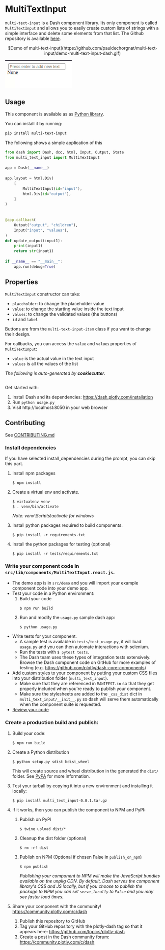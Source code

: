 # MultiTextInput

`multi-text-input` is a Dash component library. Its only component is called `MultiTextInput` and allows you to easily create custom lists of strings with a simple interface and delete some elements from that list. The Github repository is available [here](https://github.com/pauldechorgnat/multi-text-input/).

<center>![Demo of multi-text-input](https://github.com/pauldechorgnat/multi-text-input/demo-multi-text-input-dash.gif)</center>

![](demo-multi-text-input-dash.gif)

## Usage

This component is available as as [Python library](https://pypi.org/project/multi-text-input/0.0.1/).

You can install it by running: 

```sh
pip install multi-text-input
```

The following shows a simple application of this 

```python
from dash import Dash, dcc, html, Input, Output, State
from multi_text_input import MultiTextInput

app = Dash(__name__)

app.layout = html.Div(
    [
        MultiTextInput(id="input"),
        html.Div(id="output"),
    ]
)


@app.callback(
    Output("output", "children"),
    Input("input", "values"),
)
def update_output(input1):
    print(input1)
    return str(input1)

if __name__ == "__main__":
    app.run(debug=True)
```

## Properties

`MultiTextInput` constructor can take: 

- `placeholder`: to change the placeholder value
- `value`: to change the starting value inside the text input
- `values`: to change the validated values (the buttons)
- `id` and `label`

Buttons are from the `multi-text-input-item` class if you want to change their design.

For callbacks, you can access the `value` and `values` properties of `MultiTextInput`:

- `value` is the actual value in the text input
- `values` is all the values of the list


_The following is auto-generated by **cookiecutter**._

## 

Get started with:
1. Install Dash and its dependencies: https://dash.plotly.com/installation
2. Run `python usage.py`
3. Visit http://localhost:8050 in your web browser

## Contributing

See [CONTRIBUTING.md](./CONTRIBUTING.md)

### Install dependencies

If you have selected install_dependencies during the prompt, you can skip this part.

1. Install npm packages
    ```
    $ npm install
    ```
2. Create a virtual env and activate.
    ```
    $ virtualenv venv
    $ . venv/bin/activate
    ```
    _Note: venv\Scripts\activate for windows_

3. Install python packages required to build components.
    ```
    $ pip install -r requirements.txt
    ```
4. Install the python packages for testing (optional)
    ```
    $ pip install -r tests/requirements.txt
    ```

### Write your component code in `src/lib/components/MultiTextInput.react.js`.

- The demo app is in `src/demo` and you will import your example component code into your demo app.
- Test your code in a Python environment:
    1. Build your code
        ```
        $ npm run build
        ```
    2. Run and modify the `usage.py` sample dash app:
        ```
        $ python usage.py
        ```
- Write tests for your component.
    - A sample test is available in `tests/test_usage.py`, it will load `usage.py` and you can then automate interactions with selenium.
    - Run the tests with `$ pytest tests`.
    - The Dash team uses these types of integration tests extensively. Browse the Dash component code on GitHub for more examples of testing (e.g. https://github.com/plotly/dash-core-components)
- Add custom styles to your component by putting your custom CSS files into your distribution folder (`multi_text_input`).
    - Make sure that they are referenced in `MANIFEST.in` so that they get properly included when you're ready to publish your component.
    - Make sure the stylesheets are added to the `_css_dist` dict in `multi_text_input/__init__.py` so dash will serve them automatically when the component suite is requested.
- [Review your code](./review_checklist.md)

### Create a production build and publish:

1. Build your code:
    ```
    $ npm run build
    ```
2. Create a Python distribution
    ```
    $ python setup.py sdist bdist_wheel
    ```
    This will create source and wheel distribution in the generated the `dist/` folder.
    See [PyPA](https://packaging.python.org/guides/distributing-packages-using-setuptools/#packaging-your-project)
    for more information.

3. Test your tarball by copying it into a new environment and installing it locally:
    ```
    $ pip install multi_text_input-0.0.1.tar.gz
    ```

4. If it works, then you can publish the component to NPM and PyPI:
    1. Publish on PyPI
        ```
        $ twine upload dist/*
        ```
    2. Cleanup the dist folder (optional)
        ```
        $ rm -rf dist
        ```
    3. Publish on NPM (Optional if chosen False in `publish_on_npm`)
        ```
        $ npm publish
        ```
        _Publishing your component to NPM will make the JavaScript bundles available on the unpkg CDN. By default, Dash serves the component library's CSS and JS locally, but if you choose to publish the package to NPM you can set `serve_locally` to `False` and you may see faster load times._

5. Share your component with the community! https://community.plotly.com/c/dash
    1. Publish this repository to GitHub
    2. Tag your GitHub repository with the plotly-dash tag so that it appears here: https://github.com/topics/plotly-dash
    3. Create a post in the Dash community forum: https://community.plotly.com/c/dash
